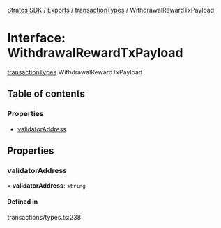 [Stratos SDK](../README.md) / [Exports](../modules.md) / [transactionTypes](../modules/transactionTypes.md) / WithdrawalRewardTxPayload

# Interface: WithdrawalRewardTxPayload

[transactionTypes](../modules/transactionTypes.md).WithdrawalRewardTxPayload

## Table of contents

### Properties

- [validatorAddress](transactionTypes.WithdrawalRewardTxPayload.md#validatoraddress)

## Properties

### validatorAddress

• **validatorAddress**: `string`

#### Defined in

transactions/types.ts:238
